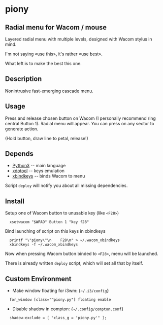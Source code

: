 piony
======

Radial menu for Wacom / mouse
---------------------
Layered radial menu with multiple levels, designed with Wacom stylus in mind.

I'm not saying «use this», it's rather «use best».

What left is to make the best this one.


Description
-----------
Nonintrusive fast-emerging cascade menu.


Usage
-----
Press and release chosen button on Wacom (I personally recommend ring central Button 1).
Radial menu will appear. You can press on any sector to generate action.

(Hold button, draw line to petal, release!)


Depends
-------
 * [Python3](https://www.python.org/) -- main language
 * [xdotool](http://www.semicomplete.com/projects/xdotool) -- keys emulation
 * [xbindkeys](http://www.nongnu.org/xbindkeys/xbindkeys.html) -- binds Wacom to menu

Script ```deploy``` will notify you about all missing dependencies.

Install
-------
Setup one of Wacom button to unusable key (like ```<F28>```)
```
  xsetwacom "$WPAD" Button 1 "key f28"
```

Bind launching of script on this keys in xbindkeys
```
  printf "\"piony\"\n    F28\n" > ~/.wacom_xbindkeys
  xbindkeys -f ~/.wacom_xbindkeys
```

Now when pressing Wacom button binded to ```<F28>```, menu will be launched.

There is already written ```deploy``` script, which will set all that by itself.

Custom Environment
-------------------
 * Make window floating for i3wm: {```~/.i3/config```}
```
  for_window [class="^piony.py"] floating enable
```
 * Disable shadow in compton: {```~/.config/compton.conf```}
```
  shadow-exclude = [ "class_g = 'piony.py'" ];
```

